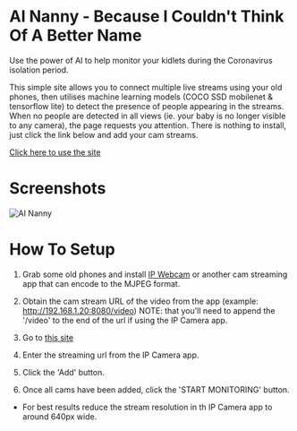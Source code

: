 # AI Nanny - Because I Couldn't Think Of A Better Name

Use the power of AI to help monitor your kidlets during the Coronavirus isolation period. 

This simple site allows you to connect multiple live streams using your old phones, then utilises machine learning models (COCO SSD mobilenet & tensorflow lite) to detect the presence of people appearing in the streams. When no people are detected in all views (ie. your baby is no longer visible to any camera), the page requests you attention. There is nothing to install, just click the link below and add your cam streams.

[Click here to use the site](https://marktolson.github.io/ai-nanny/)


# Screenshots
![AI Nanny](http://marktolson.github.io/ai-nanny/nanny1.gif)


# How To Setup
1. Grab some old phones and install [IP Webcam](https://play.google.com/store/apps/details?id=com.pas.webcam&hl=en_AU) or another cam streaming app that can encode to the MJPEG format.

2. Obtain the cam stream URL of the video from the app (example: http://192.168.1.20:8080/video) NOTE: that you'll need to append the '/video' to the end of the url if using the IP Camera app. 

3. Go to [this site](https://marktolson.github.io/ai-nanny/)

4. Enter the streaming url from the IP Camera app.

5. Click the 'Add' button.

6. Once all cams have been added, click the 'START MONITORING' button.

* For best results reduce the stream resolution in th IP Camera app to around 640px wide.
